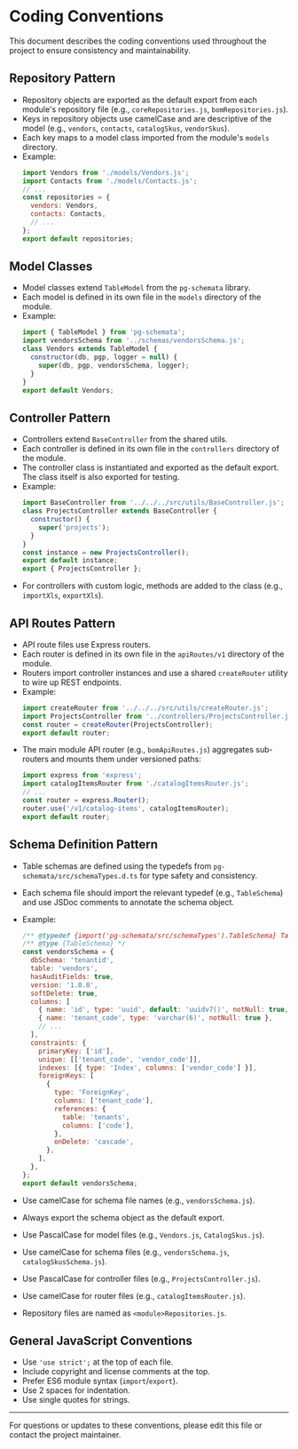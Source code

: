 # Coding Conventions

This document describes the coding conventions used throughout the project to ensure consistency and maintainability.

## Repository Pattern

- Repository objects are exported as the default export from each module's repository file (e.g., `coreRepositories.js`, `bomRepositories.js`).
- Keys in repository objects use camelCase and are descriptive of the model (e.g., `vendors`, `contacts`, `catalogSkus`, `vendorSkus`).
- Each key maps to a model class imported from the module's `models` directory.
- Example:
  ```js
  import Vendors from './models/Vendors.js';
  import Contacts from './models/Contacts.js';
  // ...
  const repositories = {
    vendors: Vendors,
    contacts: Contacts,
    // ...
  };
  export default repositories;
  ```

## Model Classes

- Model classes extend `TableModel` from the `pg-schemata` library.
- Each model is defined in its own file in the `models` directory of the module.
- Example:
  ```js
  import { TableModel } from 'pg-schemata';
  import vendorsSchema from '../schemas/vendorsSchema.js';
  class Vendors extends TableModel {
    constructor(db, pgp, logger = null) {
      super(db, pgp, vendorsSchema, logger);
    }
  }
  export default Vendors;
  ```

## Controller Pattern

- Controllers extend `BaseController` from the shared utils.
- Each controller is defined in its own file in the `controllers` directory of the module.
- The controller class is instantiated and exported as the default export. The class itself is also exported for testing.
- Example:
  ```js
  import BaseController from '../../../src/utils/BaseController.js';
  class ProjectsController extends BaseController {
    constructor() {
      super('projects');
    }
  }
  const instance = new ProjectsController();
  export default instance;
  export { ProjectsController };
  ```
- For controllers with custom logic, methods are added to the class (e.g., `importXls`, `exportXls`).

## API Routes Pattern

- API route files use Express routers.
- Each router is defined in its own file in the `apiRoutes/v1` directory of the module.
- Routers import controller instances and use a shared `createRouter` utility to wire up REST endpoints.
- Example:
  ```js
  import createRouter from '../../../src/utils/createRouter.js';
  import ProjectsController from '../controllers/ProjectsController.js';
  const router = createRouter(ProjectsController);
  export default router;
  ```
- The main module API router (e.g., `bomApiRoutes.js`) aggregates sub-routers and mounts them under versioned paths:
  ```js
  import express from 'express';
  import catalogItemsRouter from './catalogItemsRouter.js';
  // ...
  const router = express.Router();
  router.use('/v1/catalog-items', catalogItemsRouter);
  export default router;
  ```

## Schema Definition Pattern

- Table schemas are defined using the typedefs from `pg-schemata/src/schemaTypes.d.ts` for type safety and consistency.
- Each schema file should import the relevant typedef (e.g., `TableSchema`) and use JSDoc comments to annotate the schema object.
- Example:
  ```js
  /** @typedef {import('pg-schemata/src/schemaTypes').TableSchema} TableSchema */
  /** @type {TableSchema} */
  const vendorsSchema = {
    dbSchema: 'tenantid',
    table: 'vendors',
    hasAuditFields: true,
    version: '1.0.0',
    softDelete: true,
    columns: [
      { name: 'id', type: 'uuid', default: 'uuidv7()', notNull: true, immutable: true },
      { name: 'tenant_code', type: 'varchar(6)', notNull: true },
      // ...
    ],
    constraints: {
      primaryKey: ['id'],
      unique: [['tenant_code', 'vendor_code']],
      indexes: [{ type: 'Index', columns: ['vendor_code'] }],
      foreignKeys: [
        {
          type: 'ForeignKey',
          columns: ['tenant_code'],
          references: {
            table: 'tenants',
            columns: ['code'],
          },
          onDelete: 'cascade',
        },
      ],
    },
  };
  export default vendorsSchema;
  ```
- Use camelCase for schema file names (e.g., `vendorsSchema.js`).
- Always export the schema object as the default export.

- Use PascalCase for model files (e.g., `Vendors.js`, `CatalogSkus.js`).
- Use camelCase for schema files (e.g., `vendorsSchema.js`, `catalogSkusSchema.js`).
- Use PascalCase for controller files (e.g., `ProjectsController.js`).
- Use camelCase for router files (e.g., `catalogItemsRouter.js`).
- Repository files are named as `<module>Repositories.js`.

## General JavaScript Conventions

- Use `'use strict';` at the top of each file.
- Include copyright and license comments at the top.
- Prefer ES6 module syntax (`import`/`export`).
- Use 2 spaces for indentation.
- Use single quotes for strings.

---

For questions or updates to these conventions, please edit this file or contact the project maintainer.
